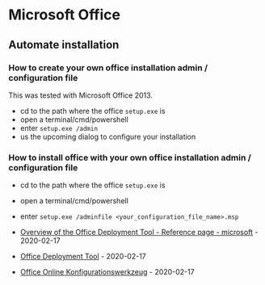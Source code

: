 # Microsoft Office

## Automate installation

### How to create your own office installation admin / configuration file

This was tested with Microsoft Office 2013.

* cd to the path where the office `setup.exe` is
* open a terminal/cmd/powershell
* enter `setup.exe /admin`
* us the upcoming dialog to configure your installation

### How to install office with your own office installation admin / configuration file

* cd to the path where the office `setup.exe` is
* open a terminal/cmd/powershell
* enter `setup.exe /adminfile <your_configuration_file_name>.msp`

* [Overview of the Office Deployment Tool - Reference page - microsoft](https://docs.microsoft.com/en-us/deployoffice/overview-of-the-office-2016-deployment-tool) - 2020-02-17
* [Office Deployment Tool](https://www.microsoft.com/en-us/download/details.aspx?id=49117) - 2020-02-17
* [Office Online Konfigurationswerkzeug](https://config.office.com/) - 2020-02-17
